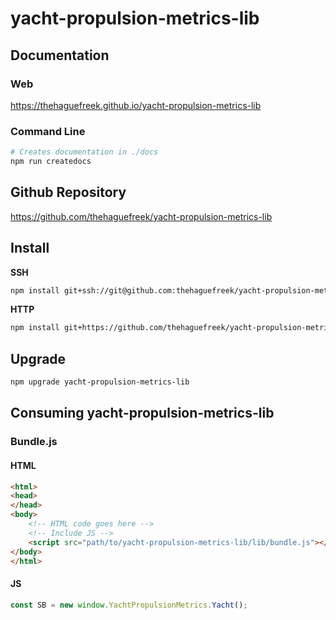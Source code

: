 # yacht-propulsion-metrics-lib

## Documentation

### Web

<https://thehaguefreek.github.io/yacht-propulsion-metrics-lib>

### Command Line

```sh
# Creates documentation in ./docs
npm run createdocs
```

## Github Repository

<https://github.com/thehaguefreek/yacht-propulsion-metrics-lib>

## Install

**SSH**

```sh
npm install git+ssh://git@github.com:thehaguefreek/yacht-propulsion-metrics-lib.git 
```

**HTTP**

```sh
npm install git+https://github.com/thehaguefreek/yacht-propulsion-metrics-lib.git
```

## Upgrade

```sh
npm upgrade yacht-propulsion-metrics-lib
```

## Consuming yacht-propulsion-metrics-lib

### Bundle.js

#### HTML

```html
<html>
<head>
</head>
<body>
    <!-- HTML code goes here -->
    <!-- Include JS -->
    <script src="path/to/yacht-propulsion-metrics-lib/lib/bundle.js"></script>
</body>
</html>
```
#### JS

```js
const SB = new window.YachtPropulsionMetrics.Yacht();
```
